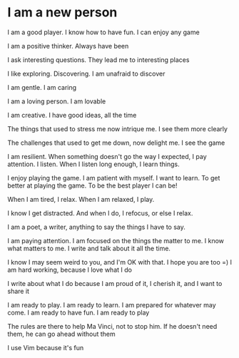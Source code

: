 # I am a new person

I am a good player. I know how to have fun. I can enjoy any game

I am a positive thinker. Always have been

I ask interesting questions. They lead me to interesting places

I like exploring. Discovering. I am unafraid to discover

I am gentle. I am caring

I am a loving person. I am lovable

I am creative. I have good ideas, all the time

The things that used to stress me now intrique me. I see them more clearly

The challenges that used to get me down, now delight me. I see the game

I am resilient. When something doesn't go the way I expected, I pay attention. I listen. When I listen long enough, I learn things.


I enjoy playing the game. I am patient with myself. I want to learn. To get better at playing the game. To be the best player I can be!

When I am tired, I relax. When I am relaxed, I play.

I know I get distracted. And when I do, I refocus, or else I relax.

I am a poet, a writer, anything to say the things I have to say.

I am paying attention. I am focused on the things the matter to me. I know what matters to me. I write and talk about it all the time.

I know I may seem weird to you, and I'm OK with that. I hope you are too =)
I am hard working, because I love what I do

I write about what I do because I am proud of it, I cherish it, and I want to share it

I am ready to play. I am ready to learn. I am prepared for whatever may come. I am ready to have fun. I am ready to play

The rules are there to help Ma Vinci, not to stop him. If he doesn't need them, he can go ahead without them

I use Vim because it's fun
